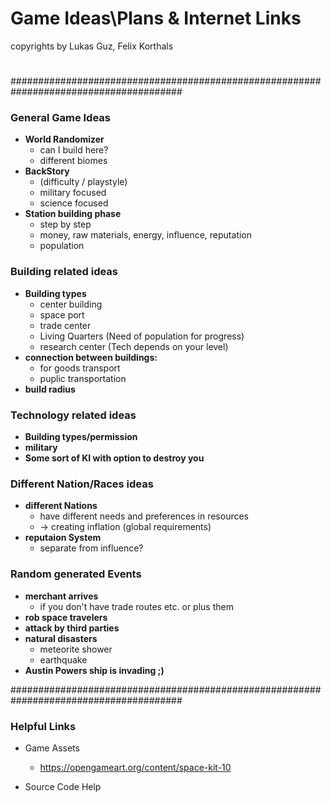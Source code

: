 # Game Ideas\Plans & Internet Links

copyrights by Lukas Guz, Felix Korthals
#
#######################################################################################
### General Game Ideas

- **World Randomizer**
   * can I build here?
   * different biomes
- **BackStory**
   * (difficulty / playstyle)
   * military focused
   * science focused
- **Station building phase**
   * step by step
   * money, raw materials, energy, influence, reputation
   * population

### Building related ideas
- **Building types**
   * center building
   * space port
   * trade center
   * Living Quarters (Need of population for progress)
   * research center (Tech depends on your level)
- **connection between buildings:**
    * for goods transport
    * puplic transportation
- **build radius**

### Technology related ideas
- **Building types/permission**
- **military**
- **Some sort of KI with option to destroy you**

### Different Nation/Races ideas
- **different Nations**
   * have different needs and preferences in resources
   * -> creating inflation (global requirements)
- **reputaion System**
   * separate from influence?

### Random generated Events
- **merchant arrives**
   * if you don't have trade routes etc. or plus them
- **rob space travelers**  
- **attack by third parties**  
- **natural disasters**
   * meteorite shower
   * earthquake
- **Austin Powers ship is invading ;)**

#######################################################################################

### Helpful Links
- Game Assets
   * https://opengameart.org/content/space-kit-10

- Source Code Help
